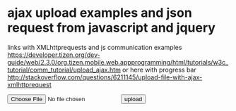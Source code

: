 # ajax upload examples and json request from javascript and jquery

links with XMLhttprequests and js communication examples
https://developer.tizen.org/dev-guide/web/2.3.0/org.tizen.mobile.web.appprogramming/html/tutorials/w3c_tutorial/comm_tutorial/upload_ajax.htm
or here with progress bar
http://stackoverflow.com/questions/6211145/upload-file-with-ajax-xmlhttprequest


<form>
<input type="file" id="uploadfile" name="uploadfile" />
<input type="button" value="upload" onclick="upload()" />
</form>

<script>
   var client = new XMLHttpRequest();
  
   function upload() 
   {
      var file = document.getElementById("uploadfile");
      /* Create a FormData instance */
      var formData = new FormData();
      /* Add the file */ 
      formData.append("upload", file.files[0]);
      
      client.open("post", "/upload", true);
      client.setRequestHeader("Content-Type", "multipart/form-data");
      client.send(formData);  /* Send to server */ 
   }
     
   /* Check the response status */  
   client.onreadystatechange = function() 
   {
      if (client.readyState == 4 && client.status == 200) 
      {
         alert(client.statusText);
      }
   }
</script>
